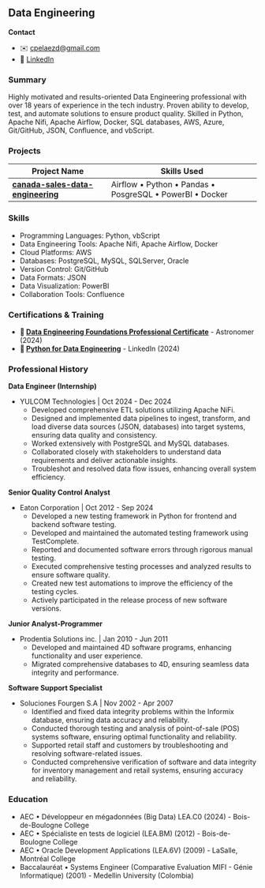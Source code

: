 ## Data Engineering

**Contact**
* ✉️ <a href="mailto:cpelaezd@gmail.com">cpelaezd@gmail.com</a> 
* 🔗 <a href="https://www.linkedin.com/in/carlos-m-pelaez">LinkedIn</a>

### Summary

Highly motivated and results-oriented Data Engineering professional with over 18 years of experience in the tech industry. Proven ability to develop, test, and automate solutions to ensure product quality. Skilled in Python, Apache Nifi, Apache Airflow, Docker, SQL databases, AWS, Azure, Git/GitHub, JSON, Confluence, and vbScript.

### Projects

| Project Name | Skills Used |
|---|---|
| **[canada-sales-data-engineering](https://github.com/cpelaezdc/canada-sales-data-engineering-project)** | Airflow • Python • Pandas • PosgreSQL • PowerBI • Docker |

### Skills

* Programming Languages: Python, vbScript
* Data Engineering Tools: Apache Nifi, Apache Airflow, Docker
* Cloud Platforms: AWS
* Databases: PostgreSQL, MySQL, SQLServer, Oracle
* Version Control: Git/GitHub
* Data Formats: JSON
* Data Visualization: PowerBI
* Collaboration Tools: Confluence

### Certifications & Training

* **🔗 <a href="https://www.linkedin.com/learning/certificates/dac1764aed8ff26eef6410d9aa188c5cf691420771202f5f0990dcb5d4280647?trk=share_certificate">Data Engineering Foundations Professional Certificate</a>** - Astronomer (2024)
* **🔗 <a href="https://www.linkedin.com/learning/certificates/7690ef4acc7fb56dd810d9872c40457cba6821ae4c620775d417d36eb10646b9?trk=share_certificate">Python for Data Engineering</a>** - LinkedIn (2024)

### Professional History

**Data Engineer (Internship)**

* YULCOM Technologies | Oct 2024 - Dec 2024
    * Developed comprehensive ETL solutions utilizing Apache NiFi.
    * Designed and implemented data pipelines to ingest, transform, and load diverse data sources (JSON, databases) into target systems, ensuring data quality and consistency.
    * Worked extensively with PostgreSQL and MySQL databases.
    * Collaborated closely with stakeholders to understand data requirements and deliver actionable insights.
    * Troubleshot and resolved data flow issues, enhancing overall system efficiency.

**Senior Quality Control Analyst**

* Eaton Corporation | Oct 2012 - Sep 2024
    * Developed a new testing framework in Python for frontend and backend software testing.
    * Developed and maintained the automated testing framework using TestComplete.
    * Reported and documented software errors through rigorous manual testing.
    * Executed comprehensive testing processes and analyzed results to ensure software quality.
    * Created new test automations to improve the efficiency of the testing cycles.
    * Actively participated in the release process of new software versions.

**Junior Analyst-Programmer**

* Prodentia Solutions inc. | Jan 2010 - Jun 2011
    * Developed and maintained 4D software programs, enhancing functionality and user experience.
    * Migrated comprehensive databases to 4D, ensuring seamless data integrity and performance.

**Software Support Specialist**

* Soluciones Fourgen S.A | Nov 2002 - Apr 2007
    * Identified and fixed data integrity problems within the Informix database, ensuring data accuracy and reliability.
    * Conducted thorough testing and analysis of point-of-sale (POS) systems software, ensuring optimal functionality and reliability.
    * Supported retail staff and customers by troubleshooting and resolving software-related issues.
    * Conducted comprehensive verification of software and data integrity for inventory management and retail systems, ensuring accuracy and reliability.

### Education

* AEC • Développeur en mégadonnées (Big Data) LEA.C0 (2024) - Bois-de-Boulogne College
* AEC • Spécialiste en tests de logiciel (LEA.BM) (2012) - Bois-de-Boulogne College
* AEC • Oracle Development Applications (LEA.6V) (2009) - LaSalle, Montréal College
* Baccalauréat • Systems Engineer (Comparative Evaluation MIFI  - Génie Informatique) (2001) - Medellin University (Colombia)

